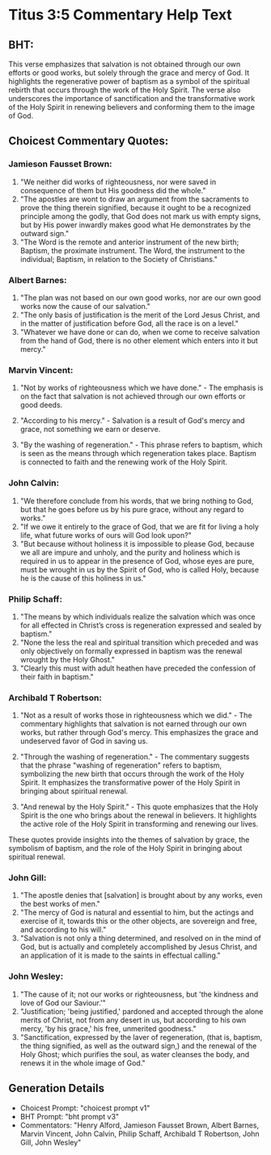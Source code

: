 # Titus 3:5 Commentary Help Text

## BHT:
This verse emphasizes that salvation is not obtained through our own efforts or good works, but solely through the grace and mercy of God. It highlights the regenerative power of baptism as a symbol of the spiritual rebirth that occurs through the work of the Holy Spirit. The verse also underscores the importance of sanctification and the transformative work of the Holy Spirit in renewing believers and conforming them to the image of God.

## Choicest Commentary Quotes:
### Jamieson Fausset Brown:
1. "We neither did works of righteousness, nor were saved in consequence of them but His goodness did the whole."
2. "The apostles are wont to draw an argument from the sacraments to prove the thing therein signified, because it ought to be a recognized principle among the godly, that God does not mark us with empty signs, but by His power inwardly makes good what He demonstrates by the outward sign."
3. "The Word is the remote and anterior instrument of the new birth; Baptism, the proximate instrument. The Word, the instrument to the individual; Baptism, in relation to the Society of Christians."

### Albert Barnes:
1. "The plan was not based on our own good works, nor are our own good works now the cause of our salvation."
2. "The only basis of justification is the merit of the Lord Jesus Christ, and in the matter of justification before God, all the race is on a level."
3. "Whatever we have done or can do, when we come to receive salvation from the hand of God, there is no other element which enters into it but mercy."

### Marvin Vincent:
1. "Not by works of righteousness which we have done." - The emphasis is on the fact that salvation is not achieved through our own efforts or good deeds. 

2. "According to his mercy." - Salvation is a result of God's mercy and grace, not something we earn or deserve. 

3. "By the washing of regeneration." - This phrase refers to baptism, which is seen as the means through which regeneration takes place. Baptism is connected to faith and the renewing work of the Holy Spirit.

### John Calvin:
1. "We therefore conclude from his words, that we bring nothing to God, but that he goes before us by his pure grace, without any regard to works."
2. "If we owe it entirely to the grace of God, that we are fit for living a holy life, what future works of ours will God look upon?"
3. "But because without holiness it is impossible to please God, because we all are impure and unholy, and the purity and holiness which is required in us to appear in the presence of God, whose eyes are pure, must be wrought in us by the Spirit of God, who is called Holy, because he is the cause of this holiness in us."

### Philip Schaff:
1. "The means by which individuals realize the salvation which was once for all effected in Christ’s cross is regeneration expressed and sealed by baptism."
2. "None the less the real and spiritual transition which preceded and was only objectively on formally expressed in baptism was the renewal wrought by the Holy Ghost."
3. "Clearly this must with adult heathen have preceded the confession of their faith in baptism."

### Archibald T Robertson:
1. "Not as a result of works those in righteousness which we did." - The commentary highlights that salvation is not earned through our own works, but rather through God's mercy. This emphasizes the grace and undeserved favor of God in saving us.

2. "Through the washing of regeneration." - The commentary suggests that the phrase "washing of regeneration" refers to baptism, symbolizing the new birth that occurs through the work of the Holy Spirit. It emphasizes the transformative power of the Holy Spirit in bringing about spiritual renewal.

3. "And renewal by the Holy Spirit." - This quote emphasizes that the Holy Spirit is the one who brings about the renewal in believers. It highlights the active role of the Holy Spirit in transforming and renewing our lives.

These quotes provide insights into the themes of salvation by grace, the symbolism of baptism, and the role of the Holy Spirit in bringing about spiritual renewal.

### John Gill:
1. "The apostle denies that [salvation] is brought about by any works, even the best works of men."
2. "The mercy of God is natural and essential to him, but the actings and exercise of it, towards this or the other objects, are sovereign and free, and according to his will."
3. "Salvation is not only a thing determined, and resolved on in the mind of God, but is actually and completely accomplished by Jesus Christ, and an application of it is made to the saints in effectual calling."

### John Wesley:
1. "The cause of it; not our works or righteousness, but 'the kindness and love of God our Saviour.'" 
2. "Justification; 'being justified,' pardoned and accepted through the alone merits of Christ, not from any desert in us, but according to his own mercy, 'by his grace,' his free, unmerited goodness." 
3. "Sanctification, expressed by the laver of regeneration, (that is, baptism, the thing signified, as well as the outward sign,) and the renewal of the Holy Ghost; which purifies the soul, as water cleanses the body, and renews it in the whole image of God."


## Generation Details
- Choicest Prompt: "choicest prompt v1"
- BHT Prompt: "bht prompt v3"
- Commentators: "Henry Alford, Jamieson Fausset Brown, Albert Barnes, Marvin Vincent, John Calvin, Philip Schaff, Archibald T Robertson, John Gill, John Wesley"
